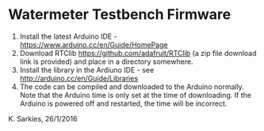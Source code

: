 Watermeter Testbench Firmware
=============================

1. Install the latest Arduino IDE - https://www.arduino.cc/en/Guide/HomePage
2. Download RTClib https://github.com/adafruit/RTClib (a zip file download
   link is provided) and place in a directory somewhere.
3. Install the library in the Ardiuno IDE - see http://arduino.cc/en/Guide/Libraries
4. The code can be compiled and downloaded to the Arduino normally. Note that
   the Arduino time is only set at the time of downloading. If the Arduino is
   powered off and restarted, the time will be incorrect.

K. Sarkies, 26/1/2016

